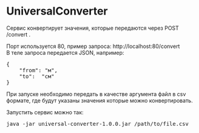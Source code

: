 # UniversalConverter

Сервис конвертирует значения, которые передаются через POST /convert .

Порт используется 80, пример запроса: http://localhost:80/convert
<br>В теле запроса передается JSON, например:
<pre>
{
    "from": "м",
    "to":  "см"
}
</pre>

При запуске необходимо передать в качестве аргумента файл в csv формате, где будут указаны значения которые можно конвертировать.

Запустить сервис можно так:
<pre>
java -jar universal-converter-1.0.0.jar /path/to/file.csv
</pre>
